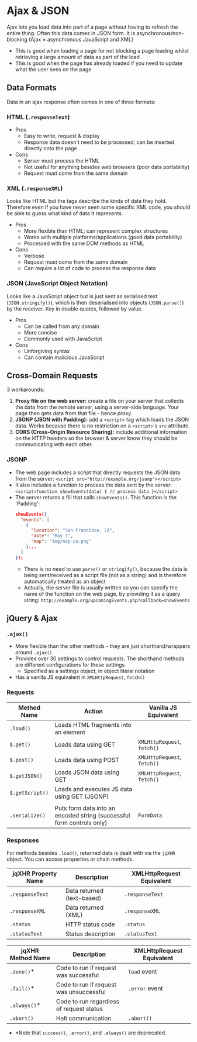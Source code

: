 # Ajax & JSON

Ajax lets you load data into part of a page without having to refresh the entire thing. Often this data comes in JSON form. It is asynchronous/non-blocking (Ajax = asynchronous JavaScript and XML)

- This is good when loading a page for not blocking a page loading whilst retrieving a large amount of data as part of the load
- This is good when the page has already loaded if you need to update what the user sees on the page

## Data Formats

Data in an ajax response often comes in one of three formats:

### HTML (`.responseText`)

- Pros
  - Easy to write, request & display
  - Response data doesn't need to be processed; can be inserted directly onto the page
- Cons
  - Server must process the HTML
  - Not useful for anything besides web browsers (poor data portability)
  - Request must come from the same domain

### XML (`.responseXML`)

Looks like HTML but the tags describe the kinds of data they hold. Therefore even if you have never seen some specific XML code, you should be able to guess what kind of data it represents.

- Pros
  - More flexible than HTML; can represent complex structures
  - Works with multiple platforms/applications (good data portability)
  - Processed with the same DOM methods as HTML
- Cons
  - Verbose
  - Request must come from the same domain
  - Can require a lot of code to process the response data

### JSON (JavaScript Object Notation)

Looks like a JavaScript object but is just sent as serialised text (`JSON.stringify()`), which is then deserialised into objects (`JSON.parse()`) by the receiver. Key in double quotes, followed by value.

- Pros
  - Can be called from any domain
  - More concise
  - Commonly used with JavaScript
- Cons
  - Unforgiving syntax
  - Can contain malicious JavaScript

## Cross-Domain Requests

3 workarounds:

1. **Proxy file on the web server:** create a file on your server that collects the data from the remote server, using a server-side language. Your page then gets data from that file - hence _proxy_.
2. **JSONP (JSON with Padding):** add a `<script>` tag which loads the JSON data. Works because there is no restriction on a `<script>`'s `src` attribute.
3. **CORS (Cross-Origin Resource Sharing):** include additional information on the HTTP headers so the browser & server know they should be communicating with each other.

### JSONP

- The web page includes a script that directly requests the JSON data from the server: `<script src="http://example.org/jsonp"></script>`
- It also includes a function to process the data sent by the server: `<script>function showEvents(data) { // process data }</script>`
- The server returns a fill that calls `showEvents()`. This function is the 'Padding':
  ```json
  showEvents({
    "events": [
      {
        "location": "San Francisco, CA",
        "date": "May 1",
        "map": "img/map-ca.png"
      }...
    ]
  });
  ```
  - There is no need to use `parse()` or `stringify()`, because the data is being sent/received as a script file (not as a string) and is therefore automatically treated as an object
  - Actually, the server file is usually written so you can specify the name of the function on the web page, by providing it as a query string: `http://example.org/upcomingEvents.php?callback=showEvents`

## jQuery & Ajax

### `.ajax()`

- More flexible than the other methods - they are just shorthand/wrappers around `.ajax()`
- Provides over 30 settings to control requests. The shorthand methods are different configurations for these settings
  - Specified as a settings object, in object literal notation
- Has a vanilla JS equivalent in `XMLHttpRequest`, `fetch()`

### Requests

| Method Name     | Action                                                                | Vanilla JS Equivalent       |
| --------------- | --------------------------------------------------------------------- | --------------------------- |
| `.load()`       | Loads HTML fragments into an element                                  |                             |
| `$.get()`       | Loads data using GET                                                  | `XMLHttpRequest`, `fetch()` |
| `$.post()`      | Loads data using POST                                                 | `XMLHttpRequest`, `fetch()` |
| `$.getJSON()`   | Loads JSON data using GET                                             | `XMLHttpRequest`, `fetch()` |
| `$.getScript()` | Loads and executes JS data using GET (JSONP)                          |                             |
|                 |                                                                       |                             |
| `.serialize()`  | Puts form data into an encoded string (successful form controls only) | `FormData`                  |

### Responses

For methods besides `.load()`, returned data is dealt with via the `jqXHR` object. You can access properties or chain methods.

| jqXHR Property Name | Description                | XMLHttpRequest Equivalent |
| ------------------- | -------------------------- | ------------------------- |
| `.responseText`     | Data returned (text-based) | `.responseText`           |
| `.responseXML`      | Data returned (XML)        | `.responseXML`            |
| `.status`           | HTTP status code           | `.status`                 |
| `.statusText`       | Status description         | `.statusText`             |

| jqXHR Method Name | Description                              | XMLHttpRequest Equivalent |
| ----------------- | ---------------------------------------- | ------------------------- |
| `.done()`\*       | Code to run if request was successful    | `load` event              |
| `.fail()`\*       | Code to run if request was unsuccessful  | `.error` event            |
| `.always()`\*     | Code to run regardless of request status |                           |
| `.abort()`        | Halt communication                       | `.abort()`                |

- \*Note that `success()`, `.error()`, and `.always()` are deprecated.
